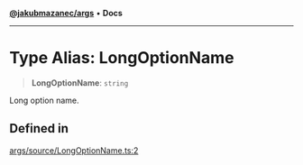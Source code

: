 [**@jakubmazanec/args**](../README.md) • **Docs**

---

# Type Alias: LongOptionName

> **LongOptionName**: `string`

Long option name.

## Defined in

[args/source/LongOptionName.ts:2](https://github.com/jakubmazanec/tools/blob/053e1fea9cfce27a70a78b00a30cdd281cb0a72b/packages/args/source/LongOptionName.ts#L2)
